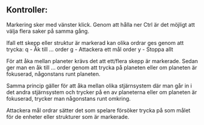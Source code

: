 ## Kontroller:

Markering sker med vänster klick. Genom att hålla ner Ctrl är det möjligt att välja flera saker på samma gång.

Ifall ett skepp eller struktur är markerad kan olika ordrar ges genom att trycka:
q - Åk till ... order
g - Attackera ett mål order
y - Stoppa allt

För att åka mellan planeter krävs det att ett/flera skepp är markerade. Sedan ger man en åk till ... order genom att trycka på planeten eller om planeten är fokuserad, någonstans runt planeten.

Samma princip gäller för att åka mellan olika stjärnsystem där man går in i det andra stjärnsystem och trycker på en av planeterna eller om planeten är fokuserad, trycker man någonstans runt omkring. 

Attackera mål ordrar sätter det som spelare försöker trycka på som målet för de enheter eller strukturer som är markerade.
